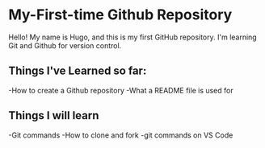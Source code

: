 # My-First-time Github Repository
Hello! My name is Hugo, and this is my first GitHub repository.
I'm learning Git and Github for version control.

## Things I've Learned so far:
-How to create a Github repository
-What a README file is used for

## Things I will learn
-Git commands
-How to clone and fork
-git commands on VS Code

